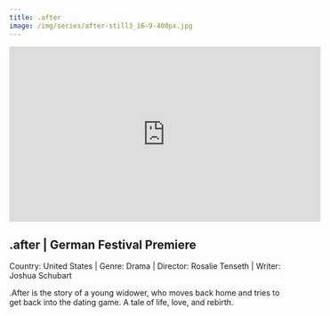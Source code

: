 ```yaml
---
title: .after
image: /img/series/after-still3_16-9-400px.jpg
---
```

<iframe width="560" height="315" src= "https://player.vimeo.com/video/180677652" frameborder="0" allow="accelerometer; autoplay; encrypted-media; gyroscope; picture-in-picture" allowfullscreen></iframe>

## .after | German Festival Premiere
Country: United States | Genre: Drama | Director: Rosalie Tenseth | Writer: Joshua Schubart

.After is the story of a young widower, who moves back home and tries to get back into the dating game. A tale of life, love, and rebirth.
